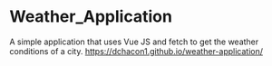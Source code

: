 # Weather_Application
A simple application that uses Vue JS and fetch to get the weather conditions of a city.
https://dchacon1.github.io/weather-application/
